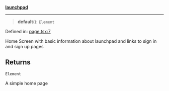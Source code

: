 [**launchpad**](index.md)

***

> **default**(): `Element`

Defined in: [page.tsx:7](https://github.com/victorbratov/launchpad/blob/c5a80c903ff0095583910f0895f830b0894d43fd/src/app/page.tsx#L7)

Home Screen with basic information about launchpad and links to sign in and sign up pages

## Returns

`Element`

A simple home page
